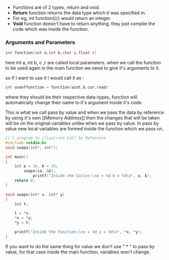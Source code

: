 
- Functions are of 2 types, return and void.
- **Return** function returns the data type which it was specified in. 
- For eg, int function(){} would return an integer.
- **Void** function doesn't have to return anything, they just compile the code which was inside the function.


### Arguments and Parameters

```c
int function(int a,int b,char c,float r)
```
here int a, int b, c ,r are called local parameters.
when we call the function to be used again in the main function we need to give it's arguments to it.

so if I want to use it I would call it as :
```c
int useoffunction = function(aint,b,car,road)
```
where they should be their respective data-types, function will automatically change their name to it's argument inside it's code. 


This is what we call pass by value and when we pass the data by reference by using it's own [[Memory Address]] then the changes that will be taken will be on the original variables unlike when we pass by value. In pass by value new local variables are formed inside the function which we pass on.

```c
// C program to illustrate Call by Reference
#include <stdio.h>
void swapx(int*, int*);

int main()
{
	int a = 10, b = 20;
		swapx(&a, &b);
			printf("Inside the Caller:\na = %d b = %d\n", a, b);
	return 0;
}

void swapx(int* x, int* y)
{
	int t;

	t = *x;
	*x = *y;
	*y = t;

	printf("Inside the Function:\nx = %d y = %d\n", *x, *y);
}

```
 If you want to do the same thing for value we don't use " * " to pass by value, for that case inside the main function, variables won't change.